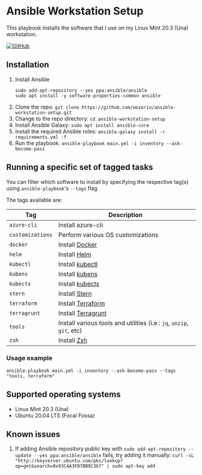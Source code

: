 # Ansible Workstation Setup

This playbook installs the software that I use on my Linux Mint 20.3 (Una) workstation.

[![GitHub](https://img.shields.io/github/license/wozorio/ansible-workstation-setup)](https://github.com/wozorio/ansible-workstation-setup/blob/master/LICENSE)

## Installation

1. Install Ansible
    ```
    sudo add-apt-repository --yes ppa:ansible/ansible
    sudo apt install -y software-properties-common ansible
    ```
1. Clone the repo: `git clone https://github.com/wozorio/ansible-workstation-setup.git`
1. Change to the repo directory: `cd ansible-workstation-setup`
1. Install Ansible Galaxy: `sudo apt install ansible-core`
1. Install the required Ansible roles: `ansible-galaxy install -r requirements.yml -f`
1. Run the playbook: `ansible-playbook main.yml -i inventory --ask-become-pass`

## Running a specific set of tagged tasks

You can filter which software to install by specifying the respective tag(s) using `ansible-playbook`'s `--tags` flag.

The tags available are:

|Tag|Description|
|---|---|
|`azure-cli`|Install azure-cli|
|`customizations`|Perform various OS customizations|
|`docker`|Install [Docker](https://docs.docker.com/engine/install/ubuntu/)|
|`helm`|Install [Helm](https://helm.sh/)|
|`kubectl`|Install [kubectl](https://kubernetes.io/docs/tasks/tools/install-kubectl-linux/)|
|`kubens` |Install [kubens](https://github.com/ahmetb/kubectx/)|
|`kubectx` |Install [kubectx](https://github.com/ahmetb/kubectx/)|
|`stern`|Install [Stern](https://github.com/wercker/stern)|
|`terraform`|Install [Terraform](https://www.terraform.io/)|
|`terragrunt`|Install [Terragrunt](https://terragrunt.gruntwork.io/)|
|`tools`|Install various tools and utilities (i.e.: `jq`, `unzip`, `git`, etc)|
|`zsh`|Install [Zsh](https://www.zsh.org/)|

### Usage example

```
ansible-playbook main.yml -i inventory --ask-become-pass --tags "tools, terraform"
```
## Supported operating systems

- Linux Mint 20.3 (Una)
- Ubuntu 20.04 LTS (Focal Fossa)

## Known issues

1. If adding Ansible repository public key with `sudo add-apt-repository --update --yes ppa:ansible/ansible` fails, try adding it manually: `curl -sL "http://keyserver.ubuntu.com/pks/lookup?op=get&search=0x93C4A3FD7BB9C367" | sudo apt-key add`
